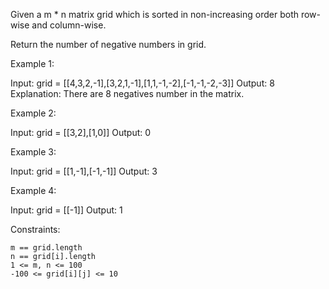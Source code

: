 Given a m * n matrix grid which is sorted in non-increasing order both row-wise and column-wise. 

Return the number of negative numbers in grid.

 

Example 1:

Input: grid = [[4,3,2,-1],[3,2,1,-1],[1,1,-1,-2],[-1,-1,-2,-3]]
Output: 8
Explanation: There are 8 negatives number in the matrix.

Example 2:

Input: grid = [[3,2],[1,0]]
Output: 0

Example 3:

Input: grid = [[1,-1],[-1,-1]]
Output: 3

Example 4:

Input: grid = [[-1]]
Output: 1

 

Constraints:

    m == grid.length
    n == grid[i].length
    1 <= m, n <= 100
    -100 <= grid[i][j] <= 10
